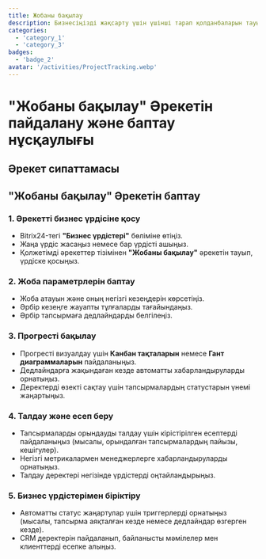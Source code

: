 ```yaml
---
title: Жобаны бақылау
description: Бизнесіңізді жақсарту үшін үшінші тарап қолданбаларын тауып, біріктіріңіз.
categories: 
  - 'category_1'
  - 'category_3'
badges: 
  - 'badge_2'
avatar: '/activities/ProjectTracking.webp'
---
```

# "Жобаны бақылау" Әрекетін пайдалану және баптау нұсқаулығы

## Әрекет сипаттамасы

## **"Жобаны бақылау" Әрекетін баптау**

### 1. Әрекетті бизнес үрдісіне қосу
- Bitrix24-тегі **"Бизнес үрдістері"** бөліміне өтіңіз.
- Жаңа үрдіс жасаңыз немесе бар үрдісті ашыңыз.
- Қолжетімді әрекеттер тізімінен **"Жобаны бақылау"** әрекетін тауып, үрдіске қосыңыз.

### 2. Жоба параметрлерін баптау
- Жоба атауын және оның негізгі кезеңдерін көрсетіңіз.
- Әрбір кезеңге жауапты тұлғаларды тағайындаңыз.
- Әрбір тапсырмаға дедлайндарды белгілеңіз.

### 3. Прогресті бақылау
- Прогресті визуалдау үшін **Канбан тақталарын** немесе **Гант диаграммаларын** пайдаланыңыз.
- Дедлайндарға жақындаған кезде автоматты хабарландыруларды орнатыңыз.
- Деректерді өзекті сақтау үшін тапсырмалардың статустарын үнемі жаңартыңыз.

### 4. Талдау және есеп беру
- Тапсырмаларды орындауды талдау үшін кірістірілген есептерді пайдаланыңыз (мысалы, орындалған тапсырмалардың пайызы, кешігулер).
- Негізгі метрикалармен менеджерлерге хабарландыруларды орнатыңыз.
- Талдау деректері негізінде үрдістерді оңтайландырыңыз.

### 5. Бизнес үрдістерімен біріктіру
- Автоматты статус жаңартулар үшін триггерлерді орнатыңыз (мысалы, тапсырма аяқталған кезде немесе дедлайндар өзгерген кезде).
- CRM деректерін пайдаланып, байланысты мәмілелер мен клиенттерді есепке алыңыз.